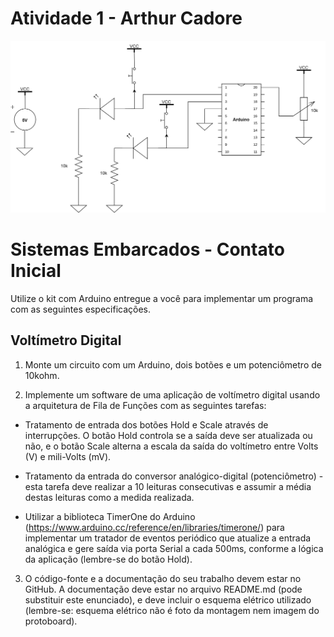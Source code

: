 # Atividade 1 - Arthur Cadore

![MainLogo](./pictures/diagram.svg)


# Sistemas Embarcados - Contato Inicial

Utilize o kit com Arduino entregue a você para implementar um programa com as seguintes especificações.

## Voltímetro Digital

1. Monte um circuito com um Arduino, dois botões e um potenciômetro de 10kohm.

2. Implemente um software de uma aplicação de voltímetro digital usando a arquitetura de Fila de Funções com as seguintes tarefas:
  * Tratamento de entrada dos botões Hold e Scale através de interrupções. O botão Hold controla se a saída deve ser atualizada ou não, e o botão Scale alterna a escala da saída do voltímetro entre Volts (V) e mili-Volts (mV).
  * Tratamento da entrada do conversor analógico-digital (potenciômetro) - esta tarefa deve realizar a 10 leituras consecutivas e assumir a média destas leituras como a medida realizada.
  
  * Utilizar a biblioteca TimerOne do Arduino (https://www.arduino.cc/reference/en/libraries/timerone/) para implementar um tratador de eventos periódico que atualize a entrada analógica e gere saída via porta Serial a cada 500ms, conforme a lógica da aplicação (lembre-se do botão Hold).

3. O código-fonte e a documentação do seu trabalho devem estar no GitHub. A documentação deve estar no arquivo README.md (pode substituir este enunciado), e deve incluir o esquema elétrico utilizado (lembre-se: esquema elétrico não é foto da montagem nem imagem do protoboard).
